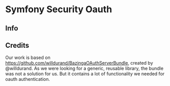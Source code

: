 # Symfony Security Oauth

## Info


## Credits

Our work is based on https://github.com/willdurand/BazingaOAuthServerBundle, created by @willdurand. 
As we were looking for a generic, reusable library, the bundle was not a solution for us. But it contains a lot of 
functionality we needed for oauth authentication.
